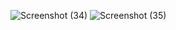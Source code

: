 ![Screenshot (34)](https://github.com/user-attachments/assets/ab407b82-9d97-4266-b671-89e7cf5188d3)
![Screenshot (35)](https://github.com/user-attachments/assets/aad25a05-5bf8-4a4f-8890-edda0f25ac35)

